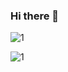 ### Hi there 👋

![1](https://github.githubassets.com/images/mona-whisper.gif)

![1](https://github.githubassets.com/images/modules/site/sponsors/pixel-mona-heart.gif)

